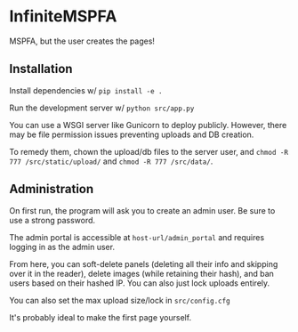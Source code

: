 # InfiniteMSPFA

MSPFA, but the user creates the pages!

## Installation
Install dependencies w/ ``pip install -e .``

Run the development server w/ ``python src/app.py``

You can use a WSGI server like Gunicorn to deploy publicly. However, there may be file permission issues preventing uploads and DB creation.

To remedy them, chown the upload/db files to the server user, and ``chmod -R 777 /src/static/upload/`` and ``chmod -R 777 /src/data/``.

## Administration

On first run, the program will ask you to create an admin user. Be sure to use a strong password.

The admin portal is accessible at ``host-url/admin_portal`` and requires logging in as the admin user.

From here, you can soft-delete panels (deleting all their info and skipping over it in the reader), delete images (while retaining their hash), and ban users based on their hashed IP. You can also just lock uploads entirely.

You can also set the max upload size/lock in ``src/config.cfg``

It's probably ideal to make the first page yourself.
